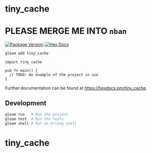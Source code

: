 # tiny_cache

# PLEASE MERGE ME INTO `nban`

[![Package Version](https://img.shields.io/hexpm/v/tiny_cache)](https://hex.pm/packages/tiny_cache)
[![Hex Docs](https://img.shields.io/badge/hex-docs-ffaff3)](https://hexdocs.pm/tiny_cache/)

```sh
gleam add tiny_cache
```
```gleam
import tiny_cache

pub fn main() {
  // TODO: An example of the project in use
}
```

Further documentation can be found at <https://hexdocs.pm/tiny_cache>.

## Development

```sh
gleam run   # Run the project
gleam test  # Run the tests
gleam shell # Run an Erlang shell
```
# tiny_cache
